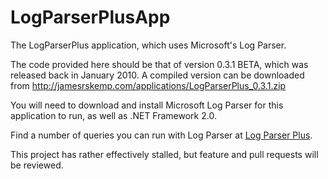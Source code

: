 # LogParserPlusApp
The LogParserPlus application, which uses Microsoft's Log Parser.

The code provided here should be that of version 0.3.1 BETA, which was released back in January 2010. A compiled version can be downloaded from http://jamesrskemp.com/applications/LogParserPlus_0.3.1.zip

You will need to download and install Microsoft Log Parser for this application to run, as well as .NET Framework 2.0.

Find a number of queries you can run with Log Parser at [Log Parser Plus](http://logparserplus.com/).

This project has rather effectively stalled, but feature and pull requests will be reviewed.
